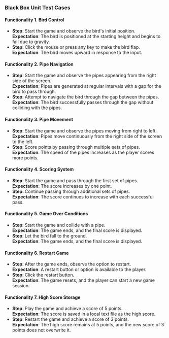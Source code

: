 ### Black Box Unit Test Cases  

#### Functionality 1. Bird Control
- **Step**: Start the game and observe the bird's initial position.  
  **Expectation**: The bird is positioned at the starting height and begins to fall due to gravity.  
- **Step**: Click the mouse or press any key to make the bird flap.  
  **Expectation**: The bird moves upward in response to the input.  

#### Functionality 2. Pipe Navigation
- **Step**: Start the game and observe the pipes appearing from the right side of the screen.  
  **Expectation**: Pipes are generated at regular intervals with a gap for the bird to pass through.  
- **Step**: Attempt to navigate the bird through the gap between the pipes.  
  **Expectation**: The bird successfully passes through the gap without colliding with the pipes.  

#### Functionality 3. Pipe Movement
- **Step**: Start the game and observe the pipes moving from right to left.  
  **Expectation**: Pipes move continuously from the right side of the screen to the left.  
- **Step**: Score points by passing through multiple sets of pipes.  
  **Expectation**: The speed of the pipes increases as the player scores more points.  

#### Functionality 4. Scoring System
- **Step**: Start the game and pass through the first set of pipes.  
  **Expectation**: The score increases by one point.  
- **Step**: Continue passing through additional sets of pipes.  
  **Expectation**: The score continues to increase with each successful pass.  

#### Functionality 5. Game Over Conditions
- **Step**: Start the game and collide with a pipe.  
  **Expectation**: The game ends, and the final score is displayed.  
- **Step**: Let the bird fall to the ground.  
  **Expectation**: The game ends, and the final score is displayed.  

#### Functionality 6. Restart Game
- **Step**: After the game ends, observe the option to restart.  
  **Expectation**: A restart button or option is available to the player.  
- **Step**: Click the restart button.  
  **Expectation**: The game resets, and the player can start a new game session.  

#### Functionality 7. High Score Storage
- **Step**: Play the game and achieve a score of 5 points.  
  **Expectation**: The score is saved in a local text file as the high score.  
- **Step**: Restart the game and achieve a score of 3 points.  
  **Expectation**: The high score remains at 5 points, and the new score of 3 points does not overwrite it.  